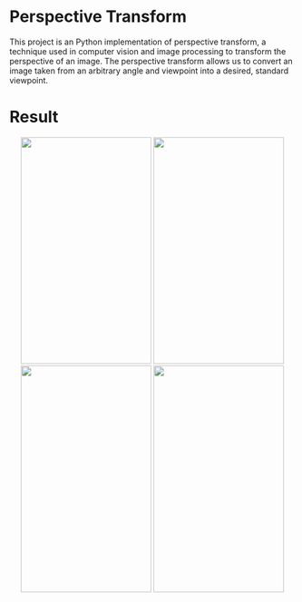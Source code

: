 # Perspective Transform

This project is an Python implementation of perspective transform, a technique used in computer vision and image processing to transform the perspective of an image. The perspective transform allows us to convert an image taken from an arbitrary angle and viewpoint into a desired, standard viewpoint.

# Result

<p align="center">
  <img src="https://github.com/yilmazburakbas/perspective-transform/assets/112802827/ac3a65e2-cbf2-4646-8fba-4a1104046d1e" width="230" height="400">
  <img src="https://github.com/yilmazburakbas/perspective-transform/assets/112802827/d067ded1-2e67-4da5-a7a5-e9df81f6bc04" width="230" height="400">
  <img src="https://github.com/yilmazburakbas/perspective-transform/assets/112802827/6dab1ca2-08d6-483e-ae86-e6f28aef38fb" width="230" height="400">
  <img src="https://github.com/yilmazburakbas/perspective-transform/assets/112802827/78f40284-1e67-45a3-a986-68ed8a79d51a" width="230" height="400">
</p>

